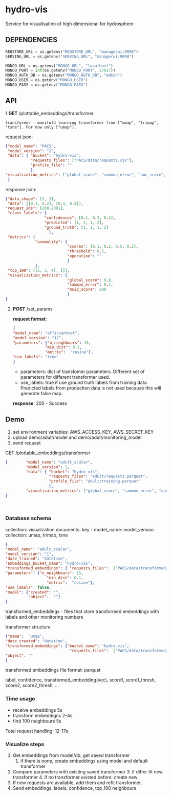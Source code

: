 # hydro-vis
Service for visualisation of high dimensional for hydrosphere

## DEPENDENCIES

```python
REQSTORE_URL = os.getenv("REQSTORE_URL", "managerui:9090")
SERVING_URL = os.getenv("SERVING_URL", "managerui:9090")

MONGO_URL = os.getenv("MONGO_URL", "localhost")
MONGO_PORT = int(os.getenv("MONGO_PORT", 27017))
MONGO_AUTH_DB = os.getenv("MONGO_AUTH_DB", "admin")
MONGO_USER = os.getenv("MONGO_USER")
MONGO_PASS = os.getenv("MONGO_PASS")
```


## API

1.**GET** /plottable_embeddings/transformer

    transformer - manifold learning transformer from ["umap", "trimap", "tsne"]. For now only ["umap"].
  
   request json:   
```json
{"model_name": "PACS",
 "model_version": "1",
 "data": { "bucket": "hydro-vis",
           "requests_files": ["PACS/data/requests.csv"],
           "profile_file": ""
           },
"visualization_metrics": ["global_score", "sammon_error", "auc_score", "stability_score", "msid", "clustering"]
 }
```
    
   response json:
```json
{"data_shape": [2, 2],
 "data": [[0.1, 0.2], [0.3, 0.4]],
"request_ids": [200,2001],
 "class_labels": {
                 "confidences": [0.1, 0.2, 0.3],
                 "predicted": [1, 2, 1, 2],
                 "ground_truth": [1, 1, 1, 2]
                   },
 "metrics": {
             "anomality": {
                           "scores": [0.1, 0.2, 0.5, 0.2],
                           "threshold": 0.5,
                           "operation": ""
                           }
             },
 "top_100": [[2, 3, 4], []],  
 "visualization_metrics": {
                           "global_score": 0.9,
                           "sammon_error": 0.1,
                           "msid_score": 200
                           }
}

```
    
2. **POST** /set_params
  
    **request format**:
    ```json
   {
   "model_name": "efficientnet",
   "model_version": "12",
   "parameters": {"n_neighbours": 15,
                  "min_dist": 0.1,
                  "metric":  "cosine"},
   "use_labels": "true"
    }
    ```
   
   - parameters: dict of transfomer parameters. Different set of parameters for different transformer used.
   - use_labels: true if use ground truth labels from training data. Predicted labels from production data is not
   used because this will generate false map. 
   
    **response**:
    200 - Success
    



## Demo
1. set environment variables: AWS_ACCESS_KEY, AWS_SECRET_KEY
2. upload demo/adult/model and demo/adult/monitoring_model
2. send request 

GET /plottable_embeddings/transformer 

```json
{        "model_name": "adult_scalar",
         "model_version": 1,
         "data": { "bucket": "hydro-vis",
                   "requests_files": "adult/requests.parquet",
                   "profile_file": "adult/training.parquet"
                   },
         "visualization_metrics": ["global_score", "sammon_error", "auc_score", "stability_score", "msid", "clustering"]
}
 
 
```

### Database schema 

collection: visualization
documents: key - model_name: model_version
collection: umap, trimap, tsne
```json
{
"model_name": "adult_scalar",
"model_version": "1",
"date_trained": "datetime",
"embeddings_bucket_name": "hydro-vis",
"transformed_embeddings": { "requests_files":  ["PACS/data/transformed/requests.csv"]},
"parameters": {"n_neighbours": 15,
                  "min_dist": 0.1,
                  "metric":  "cosine"},
"use_labels": false,
"model": {"created": "",
          "object":  ""} 
}
```
transformed_embeddings - files that store transformed embeddings with labels and other monitoring numbers

transformer structure
```json
{"name":  "umap",
"date_created": "datetime",
"transformed_embeddings": {"bucket_name": "hydro-vis",
                            "requests_files":  ["PACS/data/transformed/requests.csv"]},
"object": ""
}
```


transformed embeddings file format:
parquet

label, confidence, transformed_embedding(vec), score1, score1_thresh, score2, score2_thresh, …
 
### Time usage

- receive embeddings 5s
- transform embeddigns 2-4s
- find 100 neighbours 5s

Total request handling: 12-17s

### Visualize steps
1. Get embeddings from model/db, get saved transformer
    1. if there is none, create embeddings using model and default transformer
2. Compare parameters with existing saved transformer
    3. if differ fit new transformer
    4. if no transformer existed before: create new
3. If new requests are available, add them and refit transformer.
4. Send embeddings, labels, confidence, top_100 neighbours


